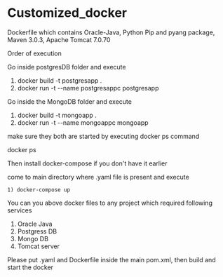 # Customized_docker
Dockerfile which contains Oracle-Java, Python Pip and pyang package, Maven 3.0.3, Apache Tomcat 7.0.70

Order of execution

Go inside postgresDB folder and execute

1) docker build -t postgresapp .
2) docker run -t --name postgresappc postgresapp

Go inside the MongoDB folder and execute

 1) docker build -t mongoapp .
 2) docker run -t --name mongoappc mongoapp
 
 make sure they both are started by executing docker ps command
  
   docker ps 
   
 Then install docker-compose if you don't have it earlier 
 
 come to main directory where .yaml file is present and execute 
 
    1) docker-compose up
    
  You can you above docker files to any project which required following services 
   1) Oracle Java
   2) Postgress DB
   3) Mongo DB
   4) Tomcat server
   
   Please put .yaml and Dockerfile inside the main pom.xml, then build and start the docker  
  
